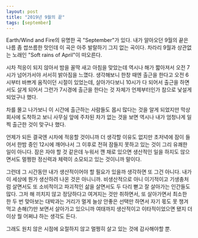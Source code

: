 ```yaml
---
layout: post
title: "2019년 9월의 끝"
tags: [september]
---
```


Earth/Wind and Fire의 유명한 곡 "September"가 있다. 내가 알아오던 9월의 끝은 나름 좀 쌉쓰름한 맛인데 이 곡은 아주 발랄하기 그지 없는 곡이다. 차라리 9월과 상관없는 노래인 "Soft rains of April"이 떠오른다. 

시차 적응이 되지 않아서 밤을 꼴딱 새고 아침을 맞았는데 역시나 해가 짧아져서 오전 7시가 넘어가서야 서서히 밝아짐을 느꼈다. 생각해보니 한창 때엔 출근을 한다고 오전 6시부터 바쁘게 움직이던 시절이 있었는데, 살아가다보니 10시가 다 되어서 출근을 하면서도 살게 되어서 그런가 7시경에 출근을 한다는 것 자체가 언제부터인가 참으로 낯설게 되었구나 했다.

차를 몰고 나가보니 이 시간에 출근하는 사람들도 몹시 많다는 것을 알게 되었지만 막상 회사에 도착하고 보니 사무실 앞에 주차된 차가 없는 것을 보면 역시나 내가 엄청나게 일찍 출근한 것이 맞구나 했다.

언제가 되든 결국엔 시차에 적응할 것이니까 더 생각할 이유도 없지만 초저녁에 잠이 들어서 한밤 중인 12시에 깨어나서 그 이후로 전혀 잠들지 못하고 있는 것이 그리 유쾌한 일이 아니다. 잠은 자야 할 것 같은데 누워서 깬 채로 있으면 생산적인 일을 하지도 않으면서도 멀쩡한 정신력과 체력이 소모되고 있는 것이니까 말이다. 

그런데 그 시간동안 내가 생산적이어야 할 필요가 있을까 생각하면 또 그건 아니다. 내가 이 세상에 뭔가 생산하려 나온 것은 아니니까. 비생산적으로 아니 이기적이고 기생충처럼 살면서도 또 소비적이고 파괴적인 삶을 살면서도 두 다리 뻗고 잘 살아가는 인간들도 많다. 그저 해 끼치지 않고 정당하다고 여겨지는 것만 취하면서, 또 살아가면서 최소한 한 두 번 맞아보는 대박과는 거리가 멀게 늘상 안좋은 선택만 하면서 자기 몫도 못 챙겨먹고 손해(?)만 보면서 살아가고 있으니까 여태까지 생산적이고 이타적이었으면 됐지 더 이상 뭘 어쩌냐 하는 생각도 든다. 

그래도 원치 않은 시점에 요절하지 않고 멀쩡히 살고 있는 것에 감사해야할 뿐.